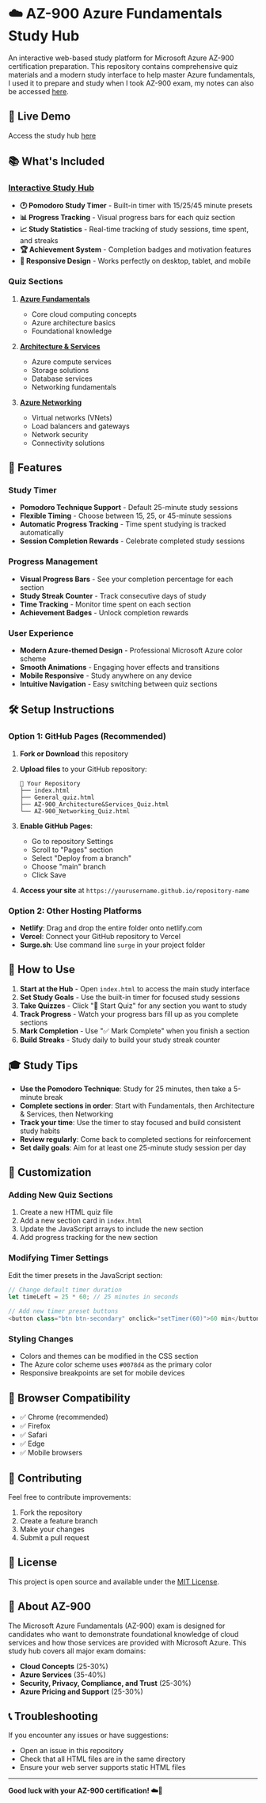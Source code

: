 # ☁️ AZ-900 Azure Fundamentals Study Hub

An interactive web-based study platform for Microsoft Azure AZ-900 certification preparation. This repository contains comprehensive quiz materials and a 
modern study interface to help master Azure fundamentals, I used it to prepare and study when I took AZ-900 exam, my notes can also be accessed [here](https://github.com/l-teefah/AZ-900/blob/main/MS%20AZ-900.pdf).


## 🚀 Live Demo

Access the study hub [here](https://l-teefah.github.io/AZ-900/)


## 📚 What's Included

### [Interactive Study Hub](index.html)
- **🕐 Pomodoro Study Timer** - Built-in timer with 15/25/45 minute presets
- **📊 Progress Tracking** - Visual progress bars for each quiz section
- **📈 Study Statistics** - Real-time tracking of study sessions, time spent, and streaks
- **🏆 Achievement System** - Completion badges and motivation features
- **📱 Responsive Design** - Works perfectly on desktop, tablet, and mobile

### Quiz Sections
1. [**Azure Fundamentals**](General_quiz.html)
   - Core cloud computing concepts
   - Azure architecture basics
   - Foundational knowledge

2. [**Architecture & Services**](AZ-900_Architecture&Services_Quiz.html)
   - Azure compute services
   - Storage solutions
   - Database services
   - Networking fundamentals

3. [**Azure Networking**](AZ-900_Networking_Quiz.html)
   - Virtual networks (VNets)
   - Load balancers and gateways
   - Network security
   - Connectivity solutions


## 🎯 Features

### Study Timer
- **Pomodoro Technique Support** - Default 25-minute study sessions
- **Flexible Timing** - Choose between 15, 25, or 45-minute sessions
- **Automatic Progress Tracking** - Time spent studying is tracked automatically
- **Session Completion Rewards** - Celebrate completed study sessions

### Progress Management
- **Visual Progress Bars** - See your completion percentage for each section
- **Study Streak Counter** - Track consecutive days of study
- **Time Tracking** - Monitor time spent on each section
- **Achievement Badges** - Unlock completion rewards

### User Experience
- **Modern Azure-themed Design** - Professional Microsoft Azure color scheme
- **Smooth Animations** - Engaging hover effects and transitions
- **Mobile Responsive** - Study anywhere on any device
- **Intuitive Navigation** - Easy switching between quiz sections


## 🛠️ Setup Instructions

### Option 1: GitHub Pages (Recommended)
1. **Fork or Download** this repository
  
2. **Upload files** to your GitHub repository:
   ```
   📁 Your Repository
   ├── index.html
   ├── General_quiz.html
   ├── AZ-900_Architecture&Services_Quiz.html
   └── AZ-900_Networking_Quiz.html
   ```
3. **Enable GitHub Pages**:
   - Go to repository Settings
   - Scroll to "Pages" section
   - Select "Deploy from a branch"
   - Choose "main" branch
   - Click Save
     
4. **Access your site** at `https://yourusername.github.io/repository-name`

### Option 2: Other Hosting Platforms
- **Netlify**: Drag and drop the entire folder onto netlify.com
- **Vercel**: Connect your GitHub repository to Vercel
- **Surge.sh**: Use command line `surge` in your project folder


## 📖 How to Use

1. **Start at the Hub** - Open `index.html` to access the main study interface
2. **Set Study Goals** - Use the built-in timer for focused study sessions
3. **Take Quizzes** - Click "🚀 Start Quiz" for any section you want to study
4. **Track Progress** - Watch your progress bars fill up as you complete sections
5. **Mark Completion** - Use "✅ Mark Complete" when you finish a section
6. **Build Streaks** - Study daily to build your study streak counter


## 🎓 Study Tips

- **Use the Pomodoro Technique**: Study for 25 minutes, then take a 5-minute break
- **Complete sections in order**: Start with Fundamentals, then Architecture & Services, then Networking
- **Track your time**: Use the timer to stay focused and build consistent study habits
- **Review regularly**: Come back to completed sections for reinforcement
- **Set daily goals**: Aim for at least one 25-minute study session per day


## 🔧 Customization

### Adding New Quiz Sections
1. Create a new HTML quiz file
2. Add a new section card in `index.html`
3. Update the JavaScript arrays to include the new section
4. Add progress tracking for the new section

### Modifying Timer Settings
Edit the timer presets in the JavaScript section:

```javascript
// Change default timer duration
let timeLeft = 25 * 60; // 25 minutes in seconds

// Add new timer preset buttons
<button class="btn btn-secondary" onclick="setTimer(60)">60 min</button>
```

### Styling Changes
- Colors and themes can be modified in the CSS section
- The Azure color scheme uses `#0078d4` as the primary color
- Responsive breakpoints are set for mobile devices


## 📱 Browser Compatibility

- ✅ Chrome (recommended)
- ✅ Firefox
- ✅ Safari
- ✅ Edge
- ✅ Mobile browsers


## 🤝 Contributing

Feel free to contribute improvements:
1. Fork the repository
2. Create a feature branch
3. Make your changes
4. Submit a pull request


## 📄 License

This project is open source and available under the [MIT License](LICENSE).


## 🎯 About AZ-900

The Microsoft Azure Fundamentals (AZ-900) exam is designed for candidates who want to demonstrate foundational knowledge of cloud services and how those services are provided with Microsoft Azure. This study hub covers all major exam domains:

- **Cloud Concepts** (25-30%)
- **Azure Services** (35-40%)
- **Security, Privacy, Compliance, and Trust** (25-30%)
- **Azure Pricing and Support** (25-30%)


## 📞 Troubleshooting

If you encounter any issues or have suggestions:
- Open an issue in this repository
- Check that all HTML files are in the same directory
- Ensure your web server supports static HTML files

---

**Good luck with your AZ-900 certification! ☁️🚀**

